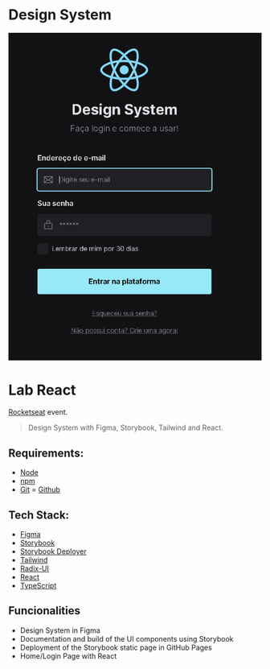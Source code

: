 # Design System

![Cover](./src/assets/img/cover.png)

# Lab React

[Rocketseat](https://www.youtube.com/c/RocketSeat) event.

> Design System with Figma, Storybook, Tailwind and React.

## Requirements:

- [Node](https://nodejs.org)
- [npm](https://www.npmjs.com/)
- [Git](https://git-scm.com/)
= [Github](https://github.com/)

## Tech Stack:

- [Figma](https://www.figma.com)
- [Storybook](https://storybook.js.org/)
- [Storybook Deployer](https://github.com/storybookjs/storybook-deployer)
- [Tailwind](https://tailwindcss.com/)
- [Radix-UI](https://www.radix-ui.com/)
- [React](https://pt-br.reactjs.org/)
- [TypeScript](https://www.typescriptlang.org/)

## Funcionalities

- Design System in Figma
- Documentation and build of the UI components using Storybook
- Deployment of the Storybook static page in GitHub Pages
- Home/Login Page with React